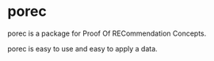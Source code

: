 # porec

porec is a package for Proof Of RECommendation Concepts.

porec is easy to use and easy to apply a data.

